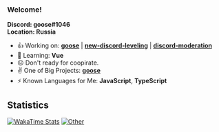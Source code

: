 ### Welcome!
**Discord: goose#1046**<br>
**Location: Russia**<br>

- 👍 Working on: **[goose](https://top.gg/bot/819564452722376745)** | **[new-discord-leveling](https://npmjs.com/package/new-discord-leveling)** | **[discord-moderation](https://npmjs.com/package/discord-moderation)**
- 📕 Learning: **Vue**
- 😐 Don't ready for coopirate.
- ✌ One of Big Projects: **[goose](https://top.gg/bot/819564452722376745)**
- ⚡ Known Languages for Me: **JavaScript**, **TypeScript**

## Statistics
[![WakaTime Stats](https://github-readme-stats.vercel.app/api/wakatime?username=badboydiscord&theme=dark)](https://github.com/bad-boy-discord)
[![Other](https://github-readme-stats.vercel.app/api?username=bad-boy-discord&show_icons=true&theme=dark&count_private=true)](https://github.com/bad-boy-discord)
